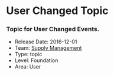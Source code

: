 # User Changed Topic
### Topic for User Changed Events.
* Release Date: 2016-12-01
* Team: [Supply Management](./../teams/supply.md)
* Type: topic
* Level: Foundation
* Area: User
